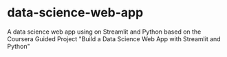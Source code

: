 # data-science-web-app
A data science web app using on Streamlit and Python based on the Coursera Guided Project "Build a Data Science Web App with Streamlit and Python"
